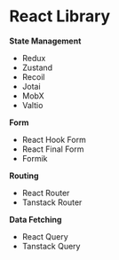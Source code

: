 # React Library


**State Management**
- Redux
- Zustand
- Recoil
- Jotai
- MobX
- Valtio


**Form**
- React Hook Form
- React Final Form
- Formik


**Routing**
- React Router
- Tanstack Router


**Data Fetching**
- React Query
- Tanstack Query